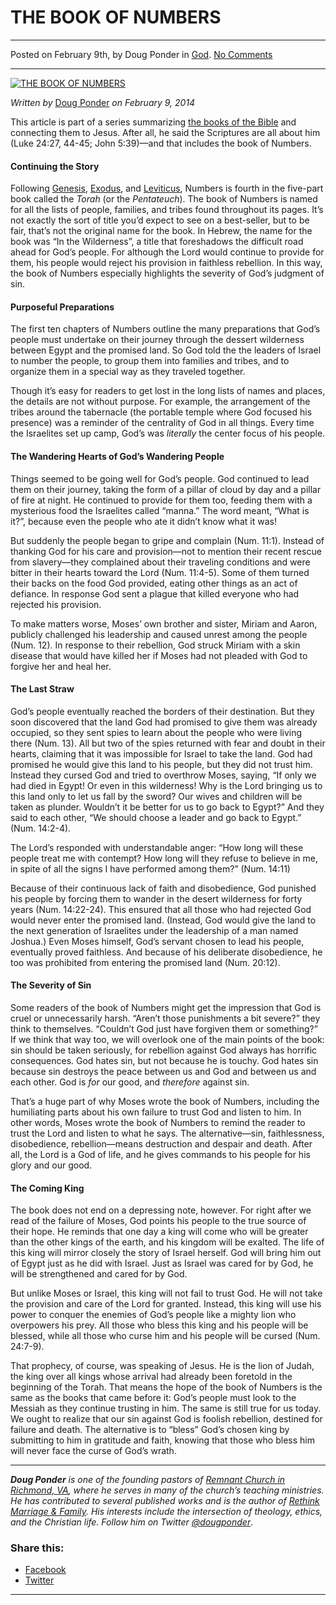 THE BOOK OF NUMBERS
===================

* * *

Posted on February 9th, by Doug Ponder in [God](http://www.remnantresource.org/category/god/). [No Comments](http://www.remnantresource.org/the-book-of-numbers/#respond)

* * *

[![THE BOOK OF NUMBERS](http://www.remnantresource.org/wp-content/uploads/2014/02/Numbers.gif)](http://www.remnantresource.org/wp-content/uploads/2014/02/Numbers.gif)  

_Written by_ [Doug Ponder](http://www.remnantresource.org/author/doug-ponder/ "Posts by Doug Ponder") _on February 9, 2014_

This article is part of a series summarizing [the books of the Bible](http://www.remnantresource.org/tag/books-of-the-bible/) and connecting them to Jesus. After all, he said the Scriptures are all about him (Luke 24:27, 44-45; John 5:39)—and that includes the book of Numbers.

#### **Continuing the Story**

Following [Genesis](http://www.remnantresource.org/the-book-of-genesis/), [Exodus](http://www.remnantresource.org/the-book-of-exodus/), and [Leviticus](http://www.remnantresource.org/the-book-of-leviticus/), Numbers is fourth in the five-part book called the _Torah_ (or the _Pentateuch_). The book of Numbers is named for all the lists of people, families, and tribes found throughout its pages. It’s not exactly the sort of title you’d expect to see on a best-seller, but to be fair, that’s not the original name for the book. In Hebrew, the name for the book was “In the Wilderness”, a title that foreshadows the difficult road ahead for God’s people. For although the Lord would continue to provide for them, his people would reject his provision in faithless rebellion. In this way, the book of Numbers especially highlights the severity of God’s judgment of sin.

#### **Purposeful Preparations**

The first ten chapters of Numbers outline the many preparations that God’s people must undertake on their journey through the dessert wilderness between Egypt and the promised land. So God told the the leaders of Israel to number the people, to group them into families and tribes, and to organize them in a special way as they traveled together.

Though it’s easy for readers to get lost in the long lists of names and places, the details are not without purpose. For example, the arrangement of the tribes around the tabernacle (the portable temple where God focused his presence) was a reminder of the centrality of God in all things. Every time the Israelites set up camp, God’s was _literally_ the center focus of his people.

#### **The Wandering Hearts of God’s Wandering People**

Things seemed to be going well for God’s people. God continued to lead them on their journey, taking the form of a pillar of cloud by day and a pillar of fire at night. He continued to provide for them too, feeding them with a mysterious food the Israelites called “manna.” The word meant, “What is it?”, because even the people who ate it didn’t know what it was!

But suddenly the people began to gripe and complain (Num. 11:1). Instead of thanking God for his care and provision—not to mention their recent rescue from slavery—they complained about their traveling conditions and were bitter in their hearts toward the Lord (Num. 11:4-5). Some of them turned their backs on the food God provided, eating other things as an act of defiance. In response God sent a plague that killed everyone who had rejected his provision.

To make matters worse, Moses’ own brother and sister, Miriam and Aaron, publicly challenged his leadership and caused unrest among the people (Num. 12). In response to their rebellion, God struck Miriam with a skin disease that would have killed her if Moses had not pleaded with God to forgive her and heal her.

#### **The Last Straw**

God’s people eventually reached the borders of their destination. But they soon discovered that the land God had promised to give them was already occupied, so they sent spies to learn about the people who were living there (Num. 13). All but two of the spies returned with fear and doubt in their hearts, claiming that it was impossible for Israel to take the land. God had promised he would give this land to his people, but they did not trust him. Instead they cursed God and tried to overthrow Moses, saying, “If only we had died in Egypt! Or even in this wilderness! Why is the Lord bringing us to this land only to let us fall by the sword? Our wives and children will be taken as plunder. Wouldn’t it be better for us to go back to Egypt?” And they said to each other, “We should choose a leader and go back to Egypt.” (Num. 14:2-4).

The Lord’s responded with understandable anger: “How long will these people treat me with contempt? How long will they refuse to believe in me, in spite of all the signs I have performed among them?” (Num. 14:11)

Because of their continuous lack of faith and disobedience, God punished his people by forcing them to wander in the desert wilderness for forty years (Num. 14:22-24). This ensured that all those who had rejected God would never enter the promised land. (Instead, God would give the land to the next generation of Israelites under the leadership of a man named Joshua.) Even Moses himself, God’s servant chosen to lead his people, eventually proved faithless. And because of his deliberate disobedience, he too was prohibited from entering the promised land (Num. 20:12).

#### **The Severity of Sin**

Some readers of the book of Numbers might get the impression that God is cruel or unnecessarily harsh. “Aren’t those punishments a bit severe?” they think to themselves. “Couldn’t God just have forgiven them or something?” If we think that way too, we will overlook one of the main points of the book: sin should be taken seriously, for rebellion against God always has horrific consequences. God hates sin, but not because he is touchy. God hates sin because sin destroys the peace between us and God and between us and each other. God is _for_ our good, and _therefore_ against sin.

That’s a huge part of why Moses wrote the book of Numbers, including the humiliating parts about his own failure to trust God and listen to him. In other words, Moses wrote the book of Numbers to remind the reader to trust the Lord and listen to what he says. The alternative—sin, faithlessness, disobedience, rebellion—means destruction and despair and death. After all, the Lord is a God of life, and he gives commands to his people for his glory and our good.

#### **The Coming King**

The book does not end on a depressing note, however. For right after we read of the failure of Moses, God points his people to the true source of their hope. He reminds that one day a king will come who will be greater than the other kings of the earth, and his kingdom will be exalted. The life of this king will mirror closely the story of Israel herself. God will bring him out of Egypt just as he did with Israel. Just as Israel was cared for by God, he will be strengthened and cared for by God.

But unlike Moses or Israel, this king will not fail to trust God. He will not take the provision and care of the Lord for granted. Instead, this king will use his power to conquer the enemies of God’s people like a mighty lion who overpowers his prey. All those who bless this king and his people will be blessed, while all those who curse him and his people will be cursed (Num. 24:7-9).

That prophecy, of course, was speaking of Jesus. He is the lion of Judah, the king over all kings whose arrival had already been foretold in the beginning of the Torah. That means the hope of the book of Numbers is the same as the books that came before it: God’s people must look to the Messiah as they continue trusting in him. The same is still true for us today. We ought to realize that our sin against God is foolish rebellion, destined for failure and death. The alternative is to “bless” God’s chosen king by submitting to him in gratitude and faith, knowing that those who bless him will never face the curse of God’s wrath.

* * *

_**Doug Ponder** is one of the founding pastors of [Remnant Church in Richmond, VA](http://www.remnantrichmond.org/), where he serves in many of the church’s teaching ministries. He has contributed to several published works and is the author of [Rethink Marriage & Family](http://www.remnantrichmond.org/mediafiles/uploaded/r/0e1604567_rethink-marriage-and-family-ebook.pdf). His interests include the intersection of theology, ethics, and the Christian life. Follow him on Twitter [@dougponder](https://twitter.com/dougponder)_.

### Share this:

*   [Facebook](http://www.remnantresource.org/the-book-of-numbers/?share=facebook "Click to share on Facebook")
*   [Twitter](http://www.remnantresource.org/the-book-of-numbers/?share=twitter "Click to share on Twitter")

  

* * *
